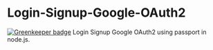 # Login-Signup-Google-OAuth2

[![Greenkeeper badge](https://badges.greenkeeper.io/Saurabh3333/Login-Signup-Google-OAuth2.svg)](https://greenkeeper.io/)
Login Signup Google OAuth2 using passport in node.js.
